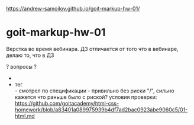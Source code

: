 https://andrew-samoilov.github.io/goit-markup-hw-01/

# goit-markup-hw-01

Верстка во время вебинара. ДЗ отличается от того что в вебинаре, делаю то, что в ДЗ

? вопросы ?

- <!-- адрес в футере , непонимаю как верстать: все в адрес или 2 елемента списком или вобще не использовать список а просто в <address> разметить <br> ? -->
- тег <br> - смотрел по спецификации - привильно без риски "/", сильно кажется что раньше было с
  риской?
условия проверки: https://github.com/goitacademy/html-css-homework/blob/a83401a089975939b4df7ad2bac0923abe9060c5/01-html.md

